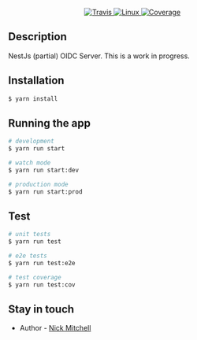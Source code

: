 [travis-image]: https://api.travis-ci.org/nestjs/nest.svg?branch=master
[travis-url]: https://travis-ci.org/nestjs/nest
[linux-image]: https://img.shields.io/travis/nestjs/nest/master.svg?label=linux
[linux-url]: https://travis-ci.org/nestjs/nest
  

<p align="center">
    <a href="https://travis-ci.org/nestjs/nest">
        <img src="https://api.travis-ci.org/nestjs/nest.svg?branch=master" alt="Travis" />
    </a>
    <a href="https://travis-ci.org/nestjs/nest">
        <img src="https://img.shields.io/travis/nestjs/nest/master.svg?label=linux" alt="Linux" />
    </a>
    <a href="https://coveralls.io/github/nestjs/nest?branch=master">
        <img src="https://coveralls.io/repos/github/nestjs/nest/badge.svg?branch=master#5" alt="Coverage" />
    </a>
</p>

## Description

NestJs (partial) OIDC Server. This is a work in progress. 


## Installation

``` bash
$ yarn install
```

## Running the app

``` bash
# development
$ yarn run start

# watch mode
$ yarn run start:dev

# production mode
$ yarn run start:prod
```

## Test

``` bash
# unit tests
$ yarn run test

# e2e tests
$ yarn run test:e2e

# test coverage
$ yarn run test:cov
```


## Stay in touch

* Author - [Nick Mitchell](https://mitchy.surge.sh)

